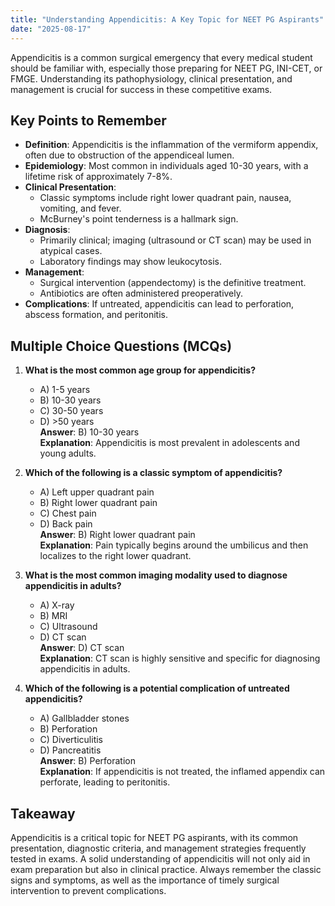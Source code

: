```yaml
---
title: "Understanding Appendicitis: A Key Topic for NEET PG Aspirants"
date: "2025-08-17"
---
```



Appendicitis is a common surgical emergency that every medical student should be familiar with, especially those preparing for NEET PG, INI-CET, or FMGE. Understanding its pathophysiology, clinical presentation, and management is crucial for success in these competitive exams.

## Key Points to Remember

- **Definition**: Appendicitis is the inflammation of the vermiform appendix, often due to obstruction of the appendiceal lumen.
- **Epidemiology**: Most common in individuals aged 10-30 years, with a lifetime risk of approximately 7-8%.
- **Clinical Presentation**:
  - Classic symptoms include right lower quadrant pain, nausea, vomiting, and fever.
  - McBurney's point tenderness is a hallmark sign.
- **Diagnosis**:
  - Primarily clinical; imaging (ultrasound or CT scan) may be used in atypical cases.
  - Laboratory findings may show leukocytosis.
- **Management**:
  - Surgical intervention (appendectomy) is the definitive treatment.
  - Antibiotics are often administered preoperatively.
- **Complications**: If untreated, appendicitis can lead to perforation, abscess formation, and peritonitis.

## Multiple Choice Questions (MCQs)

1. **What is the most common age group for appendicitis?**
   - A) 1-5 years
   - B) 10-30 years
   - C) 30-50 years
   - D) >50 years  
   **Answer**: B) 10-30 years  
   **Explanation**: Appendicitis is most prevalent in adolescents and young adults.

2. **Which of the following is a classic symptom of appendicitis?**
   - A) Left upper quadrant pain
   - B) Right lower quadrant pain
   - C) Chest pain
   - D) Back pain  
   **Answer**: B) Right lower quadrant pain  
   **Explanation**: Pain typically begins around the umbilicus and then localizes to the right lower quadrant.

3. **What is the most common imaging modality used to diagnose appendicitis in adults?**
   - A) X-ray
   - B) MRI
   - C) Ultrasound
   - D) CT scan  
   **Answer**: D) CT scan  
   **Explanation**: CT scan is highly sensitive and specific for diagnosing appendicitis in adults.

4. **Which of the following is a potential complication of untreated appendicitis?**
   - A) Gallbladder stones
   - B) Perforation
   - C) Diverticulitis
   - D) Pancreatitis  
   **Answer**: B) Perforation  
   **Explanation**: If appendicitis is not treated, the inflamed appendix can perforate, leading to peritonitis.

## Takeaway

Appendicitis is a critical topic for NEET PG aspirants, with its common presentation, diagnostic criteria, and management strategies frequently tested in exams. A solid understanding of appendicitis will not only aid in exam preparation but also in clinical practice. Always remember the classic signs and symptoms, as well as the importance of timely surgical intervention to prevent complications.
